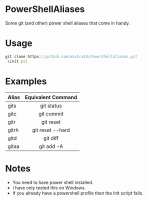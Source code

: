# PowerShellAliases
Some git (and other) power shell aliases that come in handy.

# Usage
```javascript
git clone https://github.com/mishra14/PowerShellAliases.git
.\init.ps1
```

# Examples

| Alias         | Equivalent Command    |
| ------------- |:---------------------:|
| gits          | git status            |
| gitc          | git commit            |
| gitr          | git reset             |
| gitrh         | git reset --hard      |
| gitd          | git diff              |
| gitaa         | git add -A            |

# Notes

* You need to have power shell installed.
* I have only tested this on Windows.
* If you already have a powershell profile then the Init script fails.
